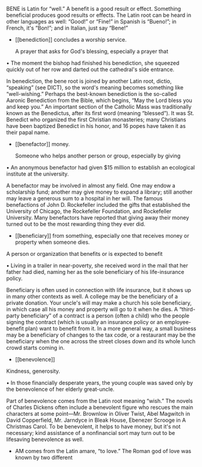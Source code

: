 BENE is Latin for “well.” A benefit is a good result or effect. Something beneficial produces good
results  or  effects.  The  Latin  root  can  be  heard  in  other  languages  as  well:  “Good!”  or  “Fine!”  in
Spanish is “Bueno!”; in French, it's “Bon!”; and in Italian, just say “Bene!”

- [[benediction]] 
concludes a worship service. 

  A  prayer  that  asks  for  God's  blessing,  especially  a  prayer  that

• The moment the bishop had finished his benediction, she squeezed quickly out of her row and darted
out the cathedral's side entrance. 

In benediction, the bene root is joined by another Latin root, dictio, “speaking” (see DICT), so the
word's meaning becomes something like “well-wishing.” Perhaps the best-known benediction is the
so-called Aaronic Benediction from the Bible, which begins, “May the Lord bless you and keep you.”
An important section of the Catholic Mass was traditionally known as the Benedictus, after its first
word (meaning “blessed”). It was St. Benedict who organized the first Christian monasteries; many
Christians have been baptized Benedict in his honor, and 16 popes have taken it as their papal name.

- [[benefactor]] 
money. 

  Someone  who  helps  another  person  or  group,  especially  by  giving

• An anonymous benefactor had given $15 million to establish an ecological institute at the university.

A benefactor may be involved in almost any field. One may endow a scholarship fund; another may
give money to expand a library; still another may leave a generous sum to a hospital in her will. The
famous  benefactions  of  John  D.  Rockefeller  included  the  gifts  that  established  the  University  of
Chicago,  the  Rockefeller  Foundation,  and  Rockefeller  University.  Many  benefactors  have  reported
that giving away their money turned out to be the most rewarding thing they ever did.

- [[beneficiary]] 
from something, especially one that receives money or property when someone dies. 

 A person or organization that benefits or is expected to benefit

• Living in a trailer in near-poverty, she received word in the mail that her father had died, naming her
as the sole beneficiary of his life-insurance policy. 

Beneficiary is often used in connection with life insurance, but it shows up in many other contexts as
well. A college may be the beneficiary of a private donation. Your uncle's will may make a church his
sole beneficiary, in which case all his money and property will go to it when he dies. A “third-party
beneficiary” of a contract is a person (often a child) who the people signing the contract (which is
usually an insurance policy or an employee-benefit plan) want to benefit from it. In a more general
way,  a  small  business  may  be  a  beneficiary  of  changes  to  the  tax  code,  or  a  restaurant  may  be  the
beneficiary when the one across the street closes down and its whole lunch crowd starts coming in.

- [[benevolence]] 

 Kindness, generosity. 

•  In  those  financially  desperate  years,  the  young  couple  was  saved  only  by  the  benevolence  of  her
elderly great-uncle. 

Part of benevolence comes from the Latin root meaning “wish.” The novels of Charles Dickens often
include a benevolent figure who rescues the main characters at some point—Mr. Brownlow in Oliver
Twist, Abel Magwitch in David Copperfield, Mr. Jarndyce in Bleak House, Ebenezer Scrooge in A
Christmas Carol. To be benevolent, it helps to have money, but it's not necessary; kind assistance of a
nonfinancial sort may turn out to be lifesaving benevolence as well.

- AM  comes  from  the  Latin  amare,  “to  love.”  The  Roman  god  of  love  was  known  by  two  different
